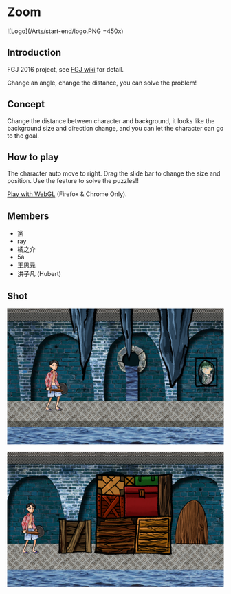 ﻿# Zoom

![Logo](/Arts/start-end/logo.PNG =450x)

## Introduction

FGJ 2016 project, see [FGJ wiki](http://fgj.igda.jp/dokuwiki/doku.php?id=team:taipeiiii_a) for detail.

Change an angle, change the distance, you can solve the problem!

## Concept

Change the distance between character and background, it looks like the background size and direction change, and you can let the character can go to the goal.

## How to play

The character auto move to right.
Drag the slide bar to change the size and position. Use the feature to solve the puzzles!!

[Play with WebGL](http://twsiyuan.com/fgj-2016) (Firefox & Chrome Only).

## Members

* 黨
* ray
* 橘之介
* 5a
* [王思元](http://twsiyuan.com/fgj-2016)
* 洪子凡 (Hubert)

## Shot

![Shot1](/Arts/gameshot/01.jpg)

![Shot2](/Arts/gameshot/03.jpg)
